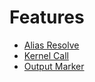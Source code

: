 # Features

- [Alias Resolve](./alias_resolve.md)
- [Kernel Call](./kernel_call.md)
- [Output Marker](./output_marker.md)
